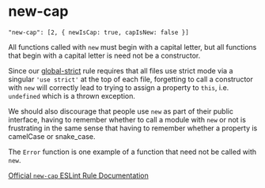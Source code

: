 # new-cap

    "new-cap": [2, { newIsCap: true, capIsNew: false }]

All functions called with `new` must begin with a capital
letter, but all functions that begin with a capital letter
is need not be a constructor.

Since our [global-strict][global-strict] rule requires that
all files use strict mode via a singular `'use strict'` at
the top of each file, forgetting to call a constructor with
`new` will correctly lead to trying to assign a property to
`this`, i.e. `undefined` which is a thrown exception.

We should also discourage that people use `new` as part of
their public interface, having to remember whether to call a
module with `new` or not is frustrating in the same sense
that having to remember whether a property is camelCase or
snake_case.

The `Error` function is one example of a function that need
not be called with `new`.

[Official `new-cap` ESLint Rule Documentation][new-cap-docs]

[new-cap-docs]: https://github.com/eslint/eslint/blob/master/docs/rules/new-cap.md
[global-strict]: global-strict.md
